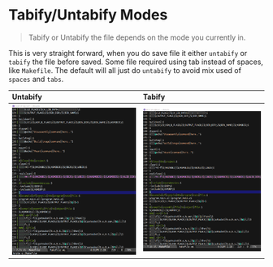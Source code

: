 # Tabify/Untabify Modes
> Tabify or Untabify the file depends on the mode you 
currently in.

This is very straight forward, when you do save file it 
either `untabify` or `tabify` the file before saved. 
Some file required using tab instead of spaces, like 
`Makefile`. The default will all just do `untabify` to 
avoid mix used of `spaces` and `tabs`.

| Untabify                  | Tabify                  |
|:--------------------------|:------------------------|
|<img src="./untabify.png"/>|<img src="./tabify.png"/>|

